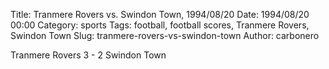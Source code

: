Title: Tranmere Rovers vs. Swindon Town, 1994/08/20
Date: 1994/08/20 00:00
Category: sports
Tags: football, football scores, Tranmere Rovers, Swindon Town
Slug: tranmere-rovers-vs-swindon-town
Author: carbonero


Tranmere Rovers 3 - 2 Swindon Town

